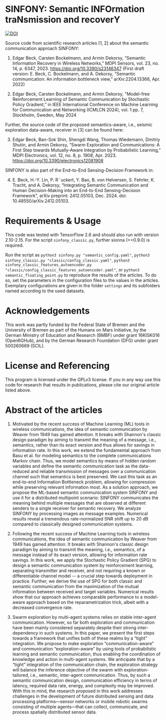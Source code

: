 # SINFONY: Semantic INFOrmation traNsmission and recoverY

[![DOI](https://zenodo.org/badge/DOI/10.5281/zenodo.8006567.svg)](https://doi.org/10.5281/zenodo.8006567)

Source code from scientific research articles [1, 2] about the semantic communication approach SINFONY:

1. Edgar Beck, Carsten Bockelmann, and Armin Dekorsy, “Semantic Information Recovery in Wireless Networks,” MDPI Sensors, vol. 23, no. 14, p. 6347, 2023. https://doi.org/10.3390/s23146347
(First draft version: E. Beck, C. Bockelmann, and A. Dekorsy, “Semantic communication: An information bottleneck view,” arXiv:2204.13366, Apr. 2022)

2. Edgar Beck, Carsten Bockelmann, and Armin Dekorsy, "Model-free Reinforcement Learning of Semantic Communication by Stochastic Policy Gradient,” in IEEE International Conference on Machine Learning for Communication and Networking (ICMLCN 2024), vol. 1 pp. 7, Stockholm, Sweden, May 2024

Further, the source code of the proposed semantics-aware, i.e., seismic exploration data-aware, receiver in [3] can be found here:

3. Edgar Beck, Ban-Sok Shin, Shengdi Wang, Thomas Wiedemann, Dmitriy Shutin, and Armin Dekorsy, “Swarm Exploration and Communications: A First Step towards Mutually-Aware Integration by Probabilistic Learning,” MDPI Electronics, vol. 12, no. 8, p. 1908, Apr. 2023. https://doi.org/10.3390/electronics12081908

SINFONY is also part of the End-to-End Sensing-Decision Framework in:

4. E. Beck, H.-Y. Lin, P. R¨uckert, Y. Bao, B. von Helversen, S. Fehrler, K. Tracht, and A. Dekorsy, “Integrating Semantic Communication and Human Decision-Making into an End-to-End Sensing-Decision Framework”, arXiv preprint: 2412.05103, Dec. 2024. doi: 10.48550/arXiv.2412.05103.

# Requirements & Usage

This code was tested with TensorFlow 2.6 and should also run with version 2.10-2.15. For the script `sinfony_classic.py`, further sionna (>=0.9.0) is required.

Run the script as `python3 sinfony.py "semantic_config.yaml"`, `python3 sinfony_classic.py "classic/config_classic.yaml"`, `python3 sinfony_classic_features_autoencoder.py "classic/config_classic_features_autoencoder.yaml"`, or `python3 semantic_floating_point.py` to reproduce the results of the articles. To do so, set the parameters in the configuration files to the values in the articles. Exemplary configurations are given in the folder `settings` and its subfolders named according to the used datasets.

# Acknowledgements

This work was partly funded by the Federal State of Bremen and the University of Bremen as part of the Humans on Mars Initiative, by the German Ministry of Education and Research (BMBF) under grant 16KISK016 (Open6GHub), and by the German Research Foundation (DFG) under grant 500260669 (SCIL).

# License and Referencing

This program is licensed under the GPLv3 license. If you in any way use this code for research that results in publications, please cite our original article listed above.

# Abstract of the articles

1. Motivated by the recent success of Machine Learning (ML) tools in wireless communications, the idea of semantic communication by Weaver from 1949 has gained attention. It breaks with Shannon's classic design paradigm by aiming to transmit the meaning of a message, i.e., semantics, rather than its exact version and thus allows for savings in information rate. In this work, we extend the fundamental approach from Basu et al. for modeling semantics to the complete communications Markov chain. Thus, we model semantics by means of hidden random variables and define the semantic communication task as the data-reduced and reliable transmission of messages over a communication channel such that semantics is best preserved. We cast this task as an end-to-end Information Bottleneck problem, allowing for compression while preserving relevant information most. As a solution approach, we propose the ML-based semantic communication system SINFONY and use it for a distributed multipoint scenario: SINFONY communicates the meaning behind multiple messages that are observed at different senders to a single receiver for semantic recovery. We analyze SINFONY by processing images as message examples. Numerical results reveal a tremendous rate-normalized SNR shift up to 20 dB compared to classically designed communication systems.

2. Following the recent success of Machine Learning tools in wireless communications, the idea of semantic communication by Weaver from 1949 has gained attention. It breaks with Shannon's classic design paradigm by aiming to transmit the meaning, i.e., semantics, of a message instead of its exact version, allowing for information rate savings. In this work, we apply the Stochastic Policy Gradient (SPG) to design a semantic communication system by reinforcement learning, separating transmitter and receiver, and not requiring a known or differentiable channel model -- a crucial step towards deployment in practice. Further, we derive the use of SPG for both classic and semantic communication from the maximization of the mutual information between received and target variables. Numerical results show that our approach achieves comparable performance to a model-aware approach based on the reparametrization trick, albeit with a decreased convergence rate.

3. Swarm exploration by multi-agent systems relies on stable inter-agent communication. However, so far both exploration and communication have been mainly considered separately despite their strong inter-dependency in such systems. In this paper, we present the first steps towards a framework that unifies both of these realms by a “tight” integration. We propose to make exploration “communication-aware” and communication “exploration-aware” by using tools of probabilistic learning and semantic communication, thus enabling the coordination of knowledge and action in multi-agent systems. We anticipate that by a “tight” integration of the communication chain, the exploration strategy will balance the inference objective of the swarm with exploration-tailored, i.e., semantic, inter-agent communication. Thus, by such a semantic communication design, communication efficiency in terms of latency, required data rate, energy, and complexity may be improved. With this in mind, the research proposed in this work addresses challenges in the development of future distributed sensing and data processing platforms—sensor networks or mobile robotic swarms consisting of multiple agents—that can collect, communicate, and process spatially distributed sensor data.
